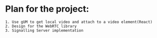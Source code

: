 # Plan for the project:
	1. Use gUM to get local video and attach to a video element(React)
	2. Design for the WebRTC library
	3. Signalling Server implementation
